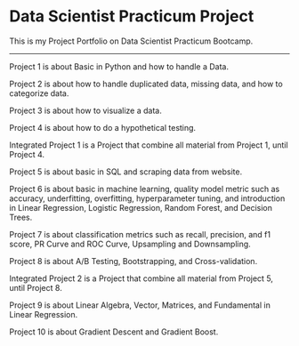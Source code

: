 # Data Scientist Practicum Project

This is my Project Portfolio on Data Scientist Practicum Bootcamp.

---
Project 1 is about Basic in Python and how to handle a Data.

Project 2 is about how to handle duplicated data, missing data, and how to categorize data.

Project 3 is about how to visualize a data.

Project 4 is about how to do a hypothetical testing.

Integrated Project 1 is a Project that combine all material from Project 1, until Project 4.

Project 5 is about basic in SQL and scraping data from website.

Project 6 is about basic in machine learning, quality model metric such as accuracy, underfitting, overfitting, hyperparameter tuning, and introduction in Linear Regression, Logistic Regression, Random Forest, and Decision Trees.

Project 7 is about classification metrics such as recall, precision, and f1 score, PR Curve and ROC Curve, Upsampling and Downsampling.

Project 8 is about A/B Testing, Bootstrapping, and Cross-validation.

Integrated Project 2 is a Project that combine all material from Project 5, until Project 8.

Project 9 is about Linear Algebra, Vector, Matrices, and Fundamental in Linear Regression.

Project 10 is about Gradient Descent and Gradient Boost.
